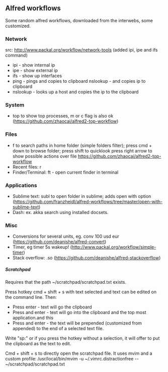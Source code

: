 ## Alfred workflows

Some random alfred workflows, downloaded from the interwebs, some customized.

### Network
src: http://www.packal.org/workflow/network-tools (added ipi, ipe and ifs command)
* ipi - show internal ip 
* ipe - show external ip 
* ifs - show up interfaces 
* ping - pings and copies to clipboard nslookup - and copies ip to clipboard
* nslookup - looks up a host and copies the ip to the clipboard

### System
* top to show top processes, m or c flag is also ok (https://github.com/zhaocai/alfred2-top-workflow)

### Files
* f to search paths in home folder (simple folders filter); press cmd + down to browse folder; press shift to quicklook press right arrow to show possible actions over file https://github.com/zhaocai/alfred2-top-workflow
* Recent files: r
* Finder/Terminal: ft - open current finder in terminal

### Applications
* Sublime text: subl to open folder in sublime; adds open with option (https://github.com/franzheidl/alfred-workflows/tree/master/open-with-sublime-text)
* Dash: ex. akka search using installed docsets.

### Misc
* Conversions for several units, eg. conv 100 usd eur (https://github.com/deanishe/alfred-convert)
* Timer, eg timer 5s wakeup! (http://www.packal.org/workflow/simple-timer)
* Stack overflow: .so (https://github.com/deanishe/alfred-stackoverflow)

##### Scratchpad 
Requires that the path ~/scratchpad/scratchpad.txt exists.

Press hotkey cmd + shift + s with text selected and text can be edited on the command line. Then:
* Press enter - text will go the clipboard
* Press <cmd> and enter - text will go into the clipboard and the top most application.and this
* Press <ctrl> and enter - the text will be prepended (customized from appended) to the end of a selected text file.

Write "sp:" or if you press the hotkey without a selection, it will offer to put the clipboard as the text to edit.

Cmd + shift + s to directly open the scratchpad file. It uses mvim and a custom profile: /usr/local/bin/mvim -u ~/.vimrc.distractionfree -- ~/scratchpad/scratchpad.txt
